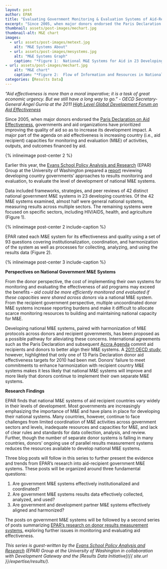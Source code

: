 ```yaml
---
layout: post
author: EPAR
title: "Evaluating Government Monitoring & Evaluation Systems of Aid-Recipient Countries"
excerpt: "Since 2005, when major donors endorsed the Paris Declaration on Aid Effectiveness..."
thumbnail: assets/post-images/mechart.jpg
thumbnail-alt: M&E chart
images:
  - url: assets/post-images/metext.jpg
    alt: "M&E Systems About"
  - url: assets/post-images/mesystems.jpg
    alt: "M&E Systems Graph"
    caption: "*Figure 1:  National M&E Systems for Aid in 23 Developing Countries*"
- url: assets/post-images/mechart.jpg
    alt: "M&E chart"
    caption: "*Figure 2:  Flow of Information and Resources in National M&E Systems*"
categories: [Results Data]
---
```

*“Aid effectiveness is more than a moral imperative; it is a task of great economic urgency. But we still have a long way to go.”* 
*- OECD Secretary-General Ángel Gurría at the 2011 [High Level Global Development Forum on Aid Effectiveness](https://www.oecd.org/dac/effectiveness/fourthhighlevelforumonaideffectiveness.htm)* 

Since 2005, when major donors endorsed the [Paris Declaration on Aid Effectiveness](https://www.oecd.org/dac/effectiveness/34428351.pdf), governments and aid organizations have prioritized improving the quality of aid so as to increase its development impact. A major part of the agenda on aid effectiveness is increasing country (i.e., aid recipient) capacities for monitoring and evaluation (M&E) of activities, outputs, and outcomes financed by aid. 

{% inlineimage post-center 2 %}

Earlier this year, the [Evans School Policy Analysis and Research](http://evans.uw.edu/centers-projects/epar/evans-school-policy-analysis-research-group) (EPAR) Group at the University of Washington prepared a [report](http://evans.uw.edu/centers-projects/epar/research/epar-brief-no-299-evaluating-country-me-systems) reviewing developing country governments’ approaches to results monitoring and evaluation, to evaluate the level of development of national M&E systems.

Data included frameworks, strategies, and peer reviews of 42 distinct national government M&E systems in 23 developing countries. Of the 42 M&E systems examined, almost half were general national systems, measuring results across multiple sectors. The remaining systems were focused on specific sectors, including HIV/AIDS, health, and agriculture (Figure 1). 

{% inlineimage post-center 2 include-caption %}

EPAR rated each M&E system for its effectiveness and quality using a set of 93 questions covering institutionalization, coordination, and harmonization of the system as well as processes for collecting, analyzing, and using the results data (Figure 2). 

{% inlineimage post-center 3 include-caption %}

**Perspectives on National Government M&E Systems** 

From the donor perspective, the cost of implementing their own systems for monitoring and evaluating the effectiveness of aid programs may exceed the benefits – *aid could be more efficiently monitored and evaluated if these capacities were shared across donors* via a national M&E system. From the recipient government perspective, multiple uncoordinated donor M&E systems increase reporting burdens and make it difficult to allocate scarce monitoring resources to building and maintaining national capacity for M&E. 

Developing national M&E systems, paired with harmonization of M&E protocols across donors and recipient governments, has been proposed as a possible pathway for alleviating these concerns. International agreements such as the Paris Declaration and subsequent [Accra Agenda](https://www.oecd.org/dac/effectiveness/45827311.pdf) commit aid recipients and donors to better align their M&E systems. A [2011 OECD study](https://www.oecd.org/dac/effectiveness/48966414.pdf), however, highlighted that only one of 13 Paris Declaration donor aid effectiveness targets for 2010 had been met. Donors’ failure to meet commitments to enhance harmonization with recipient country M&E systems makes it less likely that national M&E systems will improve and more likely that donors continue to implement their own separate M&E systems.

**Research Findings**

EPAR finds that national M&E systems of aid recipient countries vary widely in their levels of development. Most governments are increasingly emphasizing the importance of M&E and have plans in place for developing their national systems. Many countries, however, continue to face challenges from limited coordination of M&E activities across government sectors and levels, inadequate resources and capacities for M&E, and lack of clear rules and standards for data collection, analysis, and review. Further, though the number of separate donor systems is falling in many countries, donors’ ongoing use of parallel results measurement systems reduces the resources available to develop national M&E systems. 

Three blog posts will follow in this series to further present the evidence and trends from EPAR’s research into aid-recipient government M&E systems. These posts will be organized around three fundamental questions: 

  1.	Are government M&E systems effectively institutionalized and coordinated? 
  2.	Are government M&E systems results data effectively collected, analyzed, and used?
  3.	Are government and development partner M&E systems effectively aligned and harmonized?

The posts on government M&E systems will be followed by a second series of posts summarizing [EPAR’s research on donor results measurement systems](http://evans.uw.edu/centers-projects/epar/research/epar-technical-report-300-evaluating-donor-level-results-measurement), exploring further issues in monitoring and evaluating aid effectiveness.

*This series is guest-written by the [Evans School Policy Analysis and Research](http://evans.uw.edu/centers-projects/epar/evans-school-policy-analysis-research-group) (EPAR) Group at the University of Washington in collaboration with Development Gateway and the [Results Data Initiative]({{ site.url }}/expertise/results/).*
